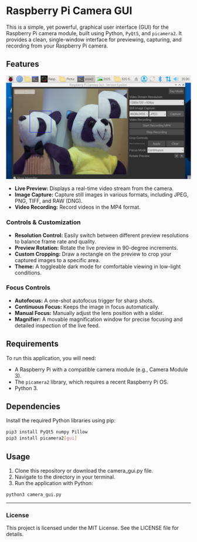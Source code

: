 # Raspberry Pi Camera GUI

This is a simple, yet powerful, graphical user interface (GUI) for the Raspberry Pi camera module, built using Python, `PyQt5`, and `picamera2`. It provides a clean, single-window interface for previewing, capturing, and recording from your Raspberry Pi camera.

## Features

![A screenshot of the Pi Camera GUI application](gui-screenshot.png)

- **Live Preview:** Displays a real-time video stream from the camera.
- **Image Capture:** Capture still images in various formats, including JPEG, PNG, TIFF, and RAW (DNG).
- **Video Recording:** Record videos in the MP4 format.

### Controls & Customization
- **Resolution Control:** Easily switch between different preview resolutions to balance frame rate and quality.
- **Preview Rotation:** Rotate the live preview in 90-degree increments.
- **Custom Cropping:** Draw a rectangle on the preview to crop your captured images to a specific area.
- **Theme:** A toggleable dark mode for comfortable viewing in low-light conditions.

### Focus Controls
- **Autofocus:** A one-shot autofocus trigger for sharp shots.
- **Continuous Focus:** Keeps the image in focus automatically.
- **Manual Focus:** Manually adjust the lens position with a slider.
- **Magnifier:** A movable magnification window for precise focusing and detailed inspection of the live feed.

## Requirements

To run this application, you will need:

- A Raspberry Pi with a compatible camera module (e.g., Camera Module 3).
- The `picamera2` library, which requires a recent Raspberry Pi OS.
- Python 3.

## Dependencies

Install the required Python libraries using pip:

```bash
pip3 install PyQt5 numpy Pillow
pip3 install picamera2[gui]
```

## Usage

1. Clone this repository or download the camera_gui.py file.
2. Navigate to the directory in your terminal.
3. Run the application with Python:

```bash
python3 camera_gui.py
```

---
### License

This project is licensed under the MIT License. See the LICENSE file for details.